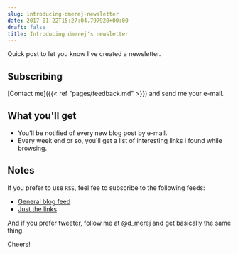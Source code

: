 ```yaml
---
slug: introducing-dmerej-newsletter
date: 2017-01-22T15:27:04.797920+00:00
draft: false
title: Introducing dmerej's newsletter
---
```


Quick post to let you know I've created a newsletter.

## Subscribing

[Contact me]({{< ref "pages/feedback.md" >}}) and send me your e-mail.

## What you'll get

* You'll be notified of every new blog post by e-mail.
* Every week end or so, you'll get a list of interesting links I found while
  browsing.

<!--more-->

## Notes

If you prefer to use `RSS`, feel fee to subscribe to the following feeds:

* [General blog feed](https://dmerej.info/blog/index.xml)
* [Just the links](http://dmerej.info/links.atom)

And if you prefer tweeter, follow me at [@d_merej](https://twitter.com/d_merej)
and get basically the same thing.

Cheers!
